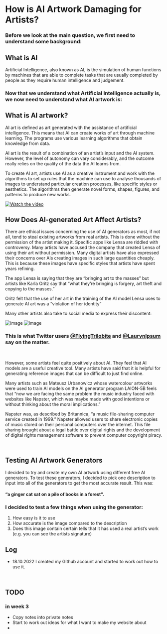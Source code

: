 # How is AI Artwork Damaging for Artists?

### Before we look at the main question, we first need to understand some background:

## What is AI

Artificial Intelligence, also known as AI, is the simulation of human functions by machines that are able to complete tasks that are usually completed by people as they require human intelligence and judgement.

### Now that we understand what Artificial Intelligence actually is, we now need to understand what AI artwork is:

## What is AI artwork?

AI art is defined as art generated with the assistance of artificial intelligence. This means that AI can create works of art through machine learning. The programs use various learning algorithms that obtain knowledge from data. 

AI art is the result of a combination of an artist’s input and the AI system. However, the level of autonomy can vary considerably, and the outcome really relies on the quality of the data the AI learns from.

To create AI art, artists use AI as a creative instrument and work with the algorithms to set up rules that the machine can use to analyse thousands of images to understand particular creation processes, like specific styles or aesthetics. The algorithms then generate novel forms, shapes, figures, and patterns to produce new works.



[![Watch the video](https://img.youtube.com/vi/h-zmxedT7gA/maxresdefault.jpg)](https://www.youtube.com/watch?v=h-zmxedT7gA)


## How Does AI-generated Art Affect Artists?

There are ethical issues concerning the use of AI generators as most, if not all, tend to steal existing artworks from real artists. This is done without the permission of the artist making it. Specific apps like Lensa are riddled with controversy. Many artists have accused the company that created Lensa of using their art without permission. Many digital artists have also expressed their concerns over AIs creating images in such large quantities cheaply. This is because these images have specific styles that artists have spent years refining. 

The app Lensa is saying that they are “bringing art to the masses” but artists like Karla Oritz say that “what they’re bringing is forgery, art theft and copying to the masses.” 

Oritz felt that the use of her art in the training of the AI model Lensa uses to generate AI art was a “violation of her identity”


Many other artists also take to social media to express their discontent:

![image](https://user-images.githubusercontent.com/116068004/213272629-69af8971-a340-46fa-ae1c-9330fd0ec073.png) 
![image](https://user-images.githubusercontent.com/116068004/213272963-1bf0e9de-48c8-475b-8df5-4bb23ce6858b.png)


### This is what Twitter users [@FlyingTrilobite](https://twitter.com/FlyingTrilobite/status/1564760472318001152) and [@LaurynIpsum](https://twitter.com/LaurynIpsum/status/1599953586699767808) say on the matter.

<br>

However, some artists feel quite positively about AI. They feel that AI models are a useful creative tool. Many artists have said that it is helpful for generating reference images that can be difficult to just find online. 

Many artists such as Mateusz Urbanowicz whose watercolour artworks were used to train AI models on the AI generator program LAION-5B feels that “now we are facing the same problem the music industry faced with websites like Napster, which was maybe made with good intentions or without thinking about the moral implications.” 

Napster was, as described by Britannica, “a music file-sharing computer service created in 1999.” Napster allowed users to share electronic copies of music stored on their personal computers over the internet. This file sharing brought about a legal battle over digital rights and the development of digital rights management software to prevent computer copyright piracy.




<br>

## Testing AI Artwork Generators

I decided to try and create my own AI artwork using different free AI generators. To test these generators, I decided to pick one description to input into all of the generators to get the most accurate result. This was:

#### “a ginger cat sat on a pile of books in a forest”. 


### I decided to test a few things when using the generator:

1. How easy is it to use
2. How accurate is the image compared to the description
3. Does this image contain certain tells that it has used a real artist’s work (e.g. you can see the artists signature)


## Log

- 18.10.2022  I created my Github account and started to work out how to use it.

<br>

## TODO
### in week 3
- Copy notes into private notes
-  Start to work out ideas for what I want to make my website about
-  
